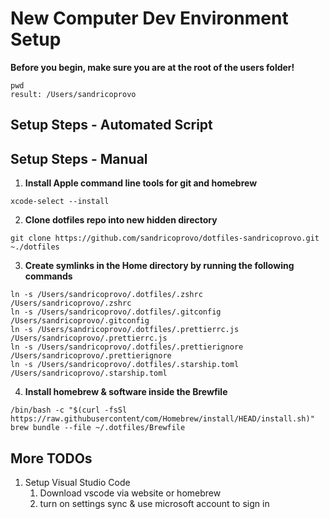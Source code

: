 # New Computer Dev Environment Setup

**Before you begin, make sure you are at the root of the users folder!**
```
pwd
result: /Users/sandricoprovo
```

## Setup Steps - Automated Script

## Setup Steps - Manual
1. **Install Apple command line tools for git and homebrew**
```
xcode-select --install
```

2. **Clone dotfiles repo into new hidden directory**
```
git clone https://github.com/sandricoprovo/dotfiles-sandricoprovo.git ~./dotfiles
```

3. **Create symlinks in the Home directory by running the following commands**
```
ln -s /Users/sandricoprovo/.dotfiles/.zshrc /Users/sandricoprovo/.zshrc
ln -s /Users/sandricoprovo/.dotfiles/.gitconfig /Users/sandricoprovo/.gitconfig
ln -s /Users/sandricoprovo/.dotfiles/.prettierrc.js /Users/sandricoprovo/.prettierrc.js
ln -s /Users/sandricoprovo/.dotfiles/.prettierignore /Users/sandricoprovo/.prettierignore
ln -s /Users/sandricoprovo/.dotfiles/.starship.toml /Users/sandricoprovo/.starship.toml
```

4. **Install homebrew & software inside the Brewfile**
```
/bin/bash -c "$(curl -fsSl https://raw.githubusercontent/com/Homebrew/install/HEAD/install.sh)"
brew bundle --file ~/.dotfiles/Brewfile
```

## More TODOs
1. Setup Visual Studio Code
   1. Download vscode via website or homebrew
   2. turn on settings sync & use microsoft account to sign in